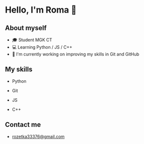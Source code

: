 # Hello, I'm Roma 👋

## About myself
- 🎓 Student MGK CT 
- 💻 Learning Python / JS / C++
- 🌱 I'm currently working on improving my skills in Git and GitHub

## My skills
- Python
  
- Git

- JS 

- C++

## Contact me
- rozetka33376@gmail.com
